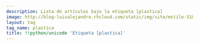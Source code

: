 ```yaml
---
description: Lista de artículos bajo la etiqueta [plastica]
image: http://blog-luisalejandro.rhcloud.com/static/img/site/mstile-310x310.png
layout: tag
tag_name: plastica
title: !!python/unicode 'Etiqueta [plastica]'
---
```

